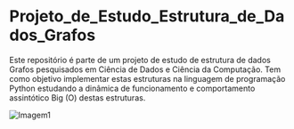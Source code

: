 # Projeto_de_Estudo_Estrutura_de_Dados_Grafos
Este repositório é parte de um projeto de estudo de estrutura de dados Grafos pesquisados em Ciência de Dados e Ciência da Computação. Tem como objetivo implementar estas estruturas na linguagem de programação Python estudando a dinâmica de funcionamento e comportamento assintótico Big (O) destas estruturas.


![Imagem1](https://github.com/user-attachments/assets/731089aa-6952-4a05-a643-c6d47c333c7c)

